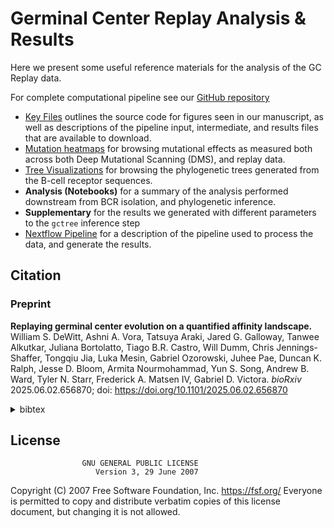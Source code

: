 # Germinal Center Replay Analysis & Results 

Here we present some useful reference materials for the analysis of the GC Replay data. 

For complete computational pipeline see our [GitHub repository](https://github.com/matsengrp/gcreplay)

* [Key Files](https://matsen.group/gcreplay/key-files/) outlines the source code for figures seen in our manuscript, as well as descriptions of the pipeline input, intermediate, and results files that are available to download.
* [Mutation heatmaps](https://matsen.group/gcreplay/interactive-figures/mutation-heatmaps/naive_reversions_first.html) for browsing mutational effects as measured both across both Deep Mutational Scanning (DMS), and replay data.
* [Tree Visualizations](https://matsen.group/gcreplay/tree-visualizations/) for browsing the phylogenetic trees generated from the B-cell receptor sequences.
* **Analysis (Notebooks)** for a summary of the analysis performed downstream from BCR isolation, and phylogenetic inference.
* **Supplementary** for the results we generated with different parameters to the `gctree` inference step
* [Nextflow Pipeline](https://matsen.group/gcreplay/pipeline-details/) for a description of the pipeline used to process the data, and generate the results.

## Citation

### Preprint

**Replaying germinal center evolution on a quantified affinity landscape.** William S. DeWitt, Ashni A. Vora, Tatsuya Araki, Jared G. Galloway, Tanwee Alkutkar, Juliana Bortolatto, Tiago B.R. Castro, Will Dumm, Chris Jennings-Shaffer, Tongqiu Jia, Luka Mesin, Gabriel Ozorowski, Juhee Pae, Duncan K. Ralph, Jesse D. Bloom, Armita Nourmohammad, Yun S. Song, Andrew B. Ward, Tyler N. Starr, Frederick A. Matsen IV, Gabriel D. Victora. *bioRxiv* 2025.06.02.656870; doi: https://doi.org/10.1101/2025.06.02.656870

<details>
  <summary>bibtex</summary>

```text.bibtex
@article {DeWitt2025.06.02.656870,
	author = {DeWitt, William S. and Vora, Ashni A. and Araki, Tatsuya and Galloway, Jared G. and Alkutkar, Tanwee and Bortolatto, Juliana and Castro, Tiago B.R. and Dumm, Will and Jennings-Shaffer, Chris and Jia, Tongqiu and Mesin, Luka and Ozorowski, Gabriel and Pae, Juhee and Ralph, Duncan K. and Bloom, Jesse D. and Nourmohammad, Armita and Song, Yun S. and Ward, Andrew B. and Starr, Tyler N. and Matsen, Frederick A. and Victora, Gabriel D.},
	title = {Replaying germinal center evolution on a quantified affinity landscape},
	year = {2025},
	doi = {10.1101/2025.06.02.656870},
	publisher = {Cold Spring Harbor Laboratory},
	URL = {https://www.biorxiv.org/content/early/2025/06/05/2025.06.02.656870},
	journal = {bioRxiv}
}
```
</details>


## License

                    GNU GENERAL PUBLIC LICENSE
                       Version 3, 29 June 2007

 Copyright (C) 2007 Free Software Foundation, Inc. <https://fsf.org/>
 Everyone is permitted to copy and distribute verbatim copies
 of this license document, but changing it is not allowed.
